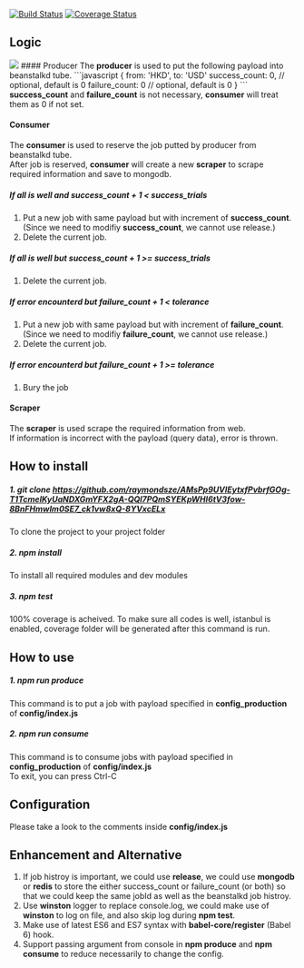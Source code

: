 [![Build Status](https://travis-ci.org/raymondsze/AMsPp9UVIEytxfPvbrfGOg-T1TcmeIKyUaNDXGmYFX2gA-QQl7PQmSYEKpWHI6tV3fow-8BnFHmwIm0SE7_ck1vw8xQ-8YVxcELx.svg)](https://travis-ci.org/raymondsze/AMsPp9UVIEytxfPvbrfGOg-T1TcmeIKyUaNDXGmYFX2gA-QQl7PQmSYEKpWHI6tV3fow-8BnFHmwIm0SE7_ck1vw8xQ-8YVxcELx.svg?branch=master)
[![Coverage Status](https://coveralls.io/repos/raymondsze/AMsPp9UVIEytxfPvbrfGOg-T1TcmeIKyUaNDXGmYFX2gA-QQl7PQmSYEKpWHI6tV3fow-8BnFHmwIm0SE7_ck1vw8xQ-8YVxcELx/badge.svg?branch=master)](https://coveralls.io/r/raymondsze/AMsPp9UVIEytxfPvbrfGOg-T1TcmeIKyUaNDXGmYFX2gA-QQl7PQmSYEKpWHI6tV3fow-8BnFHmwIm0SE7_ck1vw8xQ-8YVxcELx?branch=master)
  
## Logic
<img src="http://image.lxway.com/upload/9/3e/93e1a6ee4c096e918fdeaac3939300f9.png"/>  
#### Producer
The <b>producer</b> is used to put the following payload into beanstalkd tube.  
```javascript
{
	from: 'HKD',
	to: 'USD'
	success_count: 0, // optional, default is 0
	failure_count: 0 // optional, default is 0
}
```
<b>success_count</b> and <b>failure_count</b> is not necessary, <b>consumer</b> will treat them as 0 if not set.  

#### Consumer
The <b>consumer</b> is used to reserve the job putted by producer from beanstalkd tube.  
After job is reserved, <b>consumer</b> will create a new <b>scraper</b> to scrape required information and save to mongodb.  

##### If all is well and <b>success\_count</b> + 1 < <b>success\_trials</b>  
1. Put a new job with same payload but with increment of <b>success\_count</b>. \(Since we need to modifiy <b>success\_count</b>, we cannot use release.\)  
2. Delete the current job.  

##### If all is well but <b>success\_count</b> + 1 >= <b>success\_trials</b>  
1. Delete the current job.  

##### If error encounterd but <b>failure\_count</b> + 1 < <b>tolerance</b>  
1. Put a new job with same payload but with increment of <b>failure\_count</b>. (Since we need to modifiy <b>failure\_count</b>, we cannot use release.)  
2. Delete the current job.  

##### If error encounterd but <b>failure\_count</b> + 1 >= <b>tolerance</b>  
1. Bury the job  

#### Scraper
The <b>scraper</b> is used scrape the required information from web.  
If information is incorrect with the payload (query data), error is thrown.  

## How to install
##### 1. git clone https://github.com/raymondsze/AMsPp9UVIEytxfPvbrfGOg-T1TcmeIKyUaNDXGmYFX2gA-QQl7PQmSYEKpWHI6tV3fow-8BnFHmwIm0SE7_ck1vw8xQ-8YVxcELx  
To clone the project to your project folder
##### 2. npm install
To install all required modules and dev modules
##### 3. npm test
100% coverage is acheived. To make sure all codes is well, istanbul is enabled, coverage folder will be generated after this command is run.

## How to use
##### 1. npm run produce  
This command is to put a job with payload specified in <b>config_production</b> of <b> config/index.js </b>  
##### 2. npm run consume
This command is to consume jobs with payload specified in <b>config_production</b> of <b> config/index.js </b>  
To exit, you can press Ctrl-C  

## Configuration
Please take a look to the comments inside <b> config/index.js </b>

## Enhancement and Alternative
1. If job histroy is important, we could use <b>release</b>, we could use <b>mongodb</b> or <b>redis</b> to store the either success_count or failure_count (or both) so that we could keep the same jobId as well as the beanstalkd job histroy.  
2. Use <b>winston</b> logger to replace console.log, we could make use of <b>winston</b> to log on file, and also skip log during <b>npm test</b>.  
3. Make use of latest ES6 and ES7 syntax with <b>babel-core/register</b> (Babel 6) hook.
4. Support passing argument from console in <b>npm produce</b> and <b>npm consume</b> to reduce necessarily to change the config.
